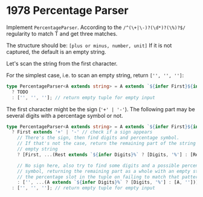 # 1978 Percentage Parser

Implement `PercentageParser`. According to the `/^(\+|\-)?(\d*)?(\%)?$/` regularity to match T and get three matches.

The structure should be: `[plus or minus, number, unit]` If it is not captured, the default is an empty string.

Let's scan the string from the first character.

For the simplest case, i.e. to scan an empty string, return `['', '', '']`:

```typescript
type PercentageParser<A extends string> = A extends `${infer First}${infer Rest}`
  ? TODO
  : ['', '', '']; // return empty tuple for empty input
```

The first character might be the sign (`'+' | '-'`). The following part may be several digits with a percentage symbol or not.

```typescript
type PercentageParser<A extends string> = A extends `${infer First}${infer Rest}`
  ? First extends '+' | '-' // check if a sign appears
    // There's the sign, then find digits and percentage symbol.
    // If that's not the case, return the remaining part of the string plus an
    // empty string
    ? [First, ...(Rest extends `${infer Digits}%` ? [Digits, '%'] : [Rest, ''])]

    // No sign here, also try to find some digits and a possible percentage
    // symbol, returning the remaining part as a whole with an empty string for
    // the percentage slot in the tuple on failing to match that pattern.
    : ['', ...(A extends `${infer Digits}%` ? [Digits, '%'] : [A, ''])]
  : ['', '', '']; // return empty tuple for empty input
```
